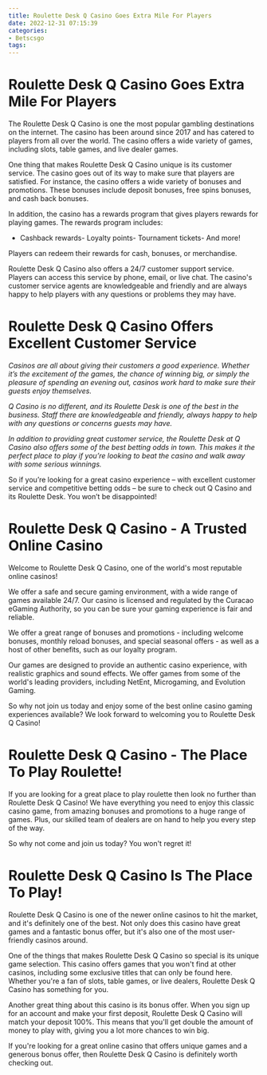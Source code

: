 ```yaml
---
title: Roulette Desk Q Casino Goes Extra Mile For Players
date: 2022-12-31 07:15:39
categories:
- Betscsgo
tags:
---
```



#  Roulette Desk Q Casino Goes Extra Mile For Players

The Roulette Desk Q Casino is one the most popular gambling destinations on the internet. The casino has been around since 2017 and has catered to players from all over the world. The casino offers a wide variety of games, including slots, table games, and live dealer games.

One thing that makes Roulette Desk Q Casino unique is its customer service. The casino goes out of its way to make sure that players are satisfied. For instance, the casino offers a wide variety of bonuses and promotions. These bonuses include deposit bonuses, free spins bonuses, and cash back bonuses.

In addition, the casino has a rewards program that gives players rewards for playing games. The rewards program includes:

- Cashback rewards- Loyalty points- Tournament tickets- And more!

Players can redeem their rewards for cash, bonuses, or merchandise.

Roulette Desk Q Casino also offers a 24/7 customer support service. Players can access this service by phone, email, or live chat. The casino's customer service agents are knowledgeable and friendly and are always happy to help players with any questions or problems they may have.

#  Roulette Desk Q Casino Offers Excellent Customer Service

_Casinos are all about giving their customers a good experience. Whether it’s the excitement of the games, the chance of winning big, or simply the pleasure of spending an evening out, casinos work hard to make sure their guests enjoy themselves._

_Q Casino is no different, and its Roulette Desk is one of the best in the business. Staff there are knowledgeable and friendly, always happy to help with any questions or concerns guests may have._

_In addition to providing great customer service, the Roulette Desk at Q Casino also offers some of the best betting odds in town. This makes it the perfect place to play if you’re looking to beat the casino and walk away with some serious winnings._

So if you’re looking for a great casino experience – with excellent customer service and competitive betting odds – be sure to check out Q Casino and its Roulette Desk. You won’t be disappointed!

#  Roulette Desk Q Casino - A Trusted Online Casino

Welcome to Roulette Desk Q Casino, one of the world's most reputable online casinos!

We offer a safe and secure gaming environment, with a wide range of games available 24/7. Our casino is licensed and regulated by the Curacao eGaming Authority, so you can be sure your gaming experience is fair and reliable.

We offer a great range of bonuses and promotions - including welcome bonuses, monthly reload bonuses, and special seasonal offers - as well as a host of other benefits, such as our loyalty program.

Our games are designed to provide an authentic casino experience, with realistic graphics and sound effects. We offer games from some of the world's leading providers, including NetEnt, Microgaming, and Evolution Gaming.

So why not join us today and enjoy some of the best online casino gaming experiences available? We look forward to welcoming you to Roulette Desk Q Casino!

#  Roulette Desk Q Casino - The Place To Play Roulette!

If you are looking for a great place to play roulette then look no further than Roulette Desk Q Casino! We have everything you need to enjoy this classic casino game, from amazing bonuses and promotions to a huge range of games. Plus, our skilled team of dealers are on hand to help you every step of the way.

So why not come and join us today? You won't regret it!

#  Roulette Desk Q Casino Is The Place To Play!

Roulette Desk Q Casino is one of the newer online casinos to hit the market, and it's definitely one of the best. Not only does this casino have great games and a fantastic bonus offer, but it's also one of the most user-friendly casinos around.

One of the things that makes Roulette Desk Q Casino so special is its unique game selection. This casino offers games that you won't find at other casinos, including some exclusive titles that can only be found here. Whether you're a fan of slots, table games, or live dealers, Roulette Desk Q Casino has something for you.

Another great thing about this casino is its bonus offer. When you sign up for an account and make your first deposit, Roulette Desk Q Casino will match your deposit 100%. This means that you'll get double the amount of money to play with, giving you a lot more chances to win big.

If you're looking for a great online casino that offers unique games and a generous bonus offer, then Roulette Desk Q Casino is definitely worth checking out.